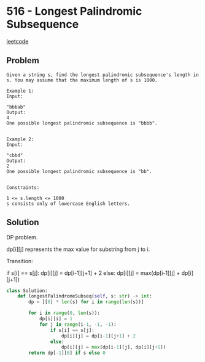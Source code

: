 # 516 - Longest Palindromic Subsequence

[leetcode](https://leetcode.com/problems/longest-palindromic-subsequence/)

## Problem

    Given a string s, find the longest palindromic subsequence's length in s. You may assume that the maximum length of s is 1000.
    
    Example 1:
    Input:
    
    "bbbab"
    Output:
    4
    One possible longest palindromic subsequence is "bbbb".
     
    
    Example 2:
    Input:
    
    "cbbd"
    Output:
    2
    One possible longest palindromic subsequence is "bb".
     
    
    Constraints:
    
    1 <= s.length <= 1000
    s consists only of lowercase English letters.

## Solution

DP problem.

dp[i][j] represents the max value for substring from j to i.

Transition:

if s[i] == s[j]: dp[i][j] = dp[i-1][j+1] + 2 else: dp[i][j] = max(dp[i-1][j] + dp[i][j+1])

```python
class Solution:
    def longestPalindromeSubseq(self, s: str) -> int:
        dp = [[0] * len(s) for i in range(len(s))]

        for i in range(0, len(s)):
            dp[i][i] = 1
            for j in range(i-1, -1, -1):
                if s[i] == s[j]:
                    dp[i][j] = dp[i-1][j+1] + 2
                else:
                    dp[i][j] = max(dp[i-1][j], dp[i][j+1])
        return dp[-1][0] if s else 0 
```

